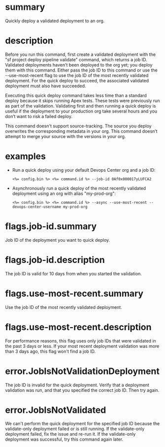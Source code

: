 # summary

Quickly deploy a validated deployment to an org.

# description

Before you run this command, first create a validated deployment with the "sf project deploy pipeline validate" command, which returns a job ID. Validated deployments haven't been deployed to the org yet; you deploy them with this command. Either pass the job ID to this command or use the --use-most-recent flag to use the job ID of the most recently validated deployment. For the quick deploy to succeed, the associated validated deployment must also have succeeded.

Executing this quick deploy command takes less time than a standard deploy because it skips running Apex tests. These tests were previously run as part of the validation. Validating first and then running a quick deploy is useful if the deployment to your production org take several hours and you don’t want to risk a failed deploy.

This command doesn't support source-tracking. The source you deploy overwrites the corresponding metadata in your org. This command doesn’t attempt to merge your source with the versions in your org.

# examples

- Run a quick deploy using your default Devops Center org and a job ID:

      <%= config.bin %> <%= command.id %> --job-id 0Af0x000017yLUFCA2

- Asynchronously run a quick deploy of the most recently validated deployment using an org with alias "my-prod-org":

      <%= config.bin %> <%= command.id %> --async --use-most-recent --devops-center-username my-prod-org

# flags.job-id.summary

Job ID of the deployment you want to quick deploy.

# flags.job-id.description

The job ID is valid for 10 days from when you started the validation.

# flags.use-most-recent.summary

Use the job ID of the most recently validated deployment.

# flags.use-most-recent.description

For performance reasons, this flag uses only job IDs that were validated in the past 3 days or less. If your most recent deployment validation was more than 3 days ago, this flag won't find a job ID.

# error.JobIsNotValidationDeployment

The job ID is invalid for the quick deployment. Verify that a deployment validation was run, and that you specified the correct job ID. Then try again.

# error.JobIsNotValidated

We can't perform the quick deployment for the specified job ID because the validate-only deployment failed or is still running. If the validate-only deployment failed, fix the issue and re-run it. If the validate-only deployment was successful, try this command again later.

